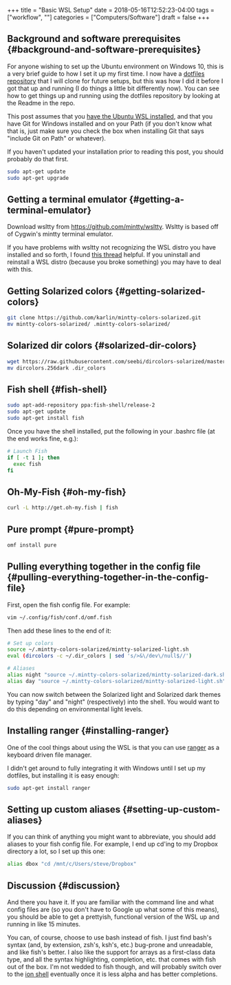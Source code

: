 +++
title = "Basic WSL Setup"
date = 2018-05-16T12:52:23-04:00
tags = ["workflow", ""]
categories = ["Computers/Software"]
draft = false
+++

## Background and software prerequisites {#background-and-software-prerequisites}

For anyone wishing to set up the Ubuntu environment on Windows 10, this is a very brief guide to how I set it up my first time. I now have a [dotfiles repository](https://github.com/StevenTammen/dotfiles) that I will clone for future setups, but this was how I did it before I got that up and running (I do things a little bit differently now). You can see how to get things up and running using the dotfiles repository by looking at the Readme in the repo.

This post assumes that you [have the Ubuntu WSL installed](https://docs.microsoft.com/en-us/windows/wsl/install-win10), and that you have Git for Windows installed and on your Path (if you don't know what that is, just make sure you check the box when installing Git that says "include Git on Path" or whatever).

If you haven't updated your installation prior to reading this post, you should probably do that first.

```bash
sudo apt-get update
sudo apt-get upgrade
```


## Getting a terminal emulator {#getting-a-terminal-emulator}

Download wsltty from <https://github.com/mintty/wsltty>. Wsltty is based off of Cygwin's mintty terminal emulator.

If you have problems with wsltty not recognizing the WSL distro you have installed and so forth, I found [this thread](https://github.com/mintty/wsltty/issues/72) helpful. If you uninstall and reinstall a WSL distro (because you broke something) you may have to deal with this.


## Getting Solarized colors {#getting-solarized-colors}

```bash
git clone https://github.com/karlin/mintty-colors-solarized.git
mv mintty-colors-solarized/ .mintty-colors-solarized/
```


## Solarized dir colors {#solarized-dir-colors}

```bash
wget https://raw.githubusercontent.com/seebi/dircolors-solarized/master/dircolors.256dark
mv dircolors.256dark .dir_colors
```


## Fish shell {#fish-shell}

```bash
sudo apt-add-repository ppa:fish-shell/release-2
sudo apt-get update
sudo apt-get install fish
```

Once you have the shell installed, put the following in your .bashrc file (at the end works fine, e.g.):

```bash
# Launch Fish
if [ -t 1 ]; then
  exec fish
fi
```


## Oh-My-Fish {#oh-my-fish}

```bash
curl -L http://get.oh-my.fish | fish
```


## Pure prompt {#pure-prompt}

```bash
omf install pure
```


## Pulling everything together in the config file {#pulling-everything-together-in-the-config-file}

First, open the fish config file. For example:

```bash
vim ~/.config/fish/conf.d/omf.fish
```

Then add these lines to the end of it:

```bash
# Set up colors
source ~/.mintty-colors-solarized/mintty-solarized-light.sh
eval (dircolors -c ~/.dir_colors | sed 's/>&\/dev\/null$//')

# Aliases
alias night "source ~/.mintty-colors-solarized/mintty-solarized-dark.sh"
alias day "source ~/.mintty-colors-solarized/mintty-solarized-light.sh"
```

You can now switch between the Solarized light and Solarized dark themes by typing "day" and "night" (respectively) into the shell. You would want to do this depending on environmental light levels.


## Installing ranger {#installing-ranger}

One of the cool things about using the WSL is that you can use [ranger](https://wiki.archlinux.org/index.php/Ranger) as a keyboard driven file manager.

I didn't get around to fully integrating it with Windows until I set up my dotfiles, but installing it is easy enough:

```bash
sudo apt-get install ranger
```


## Setting up custom aliases {#setting-up-custom-aliases}

If you can think of anything you might want to abbreviate, you should add aliases to your fish config file. For example, I end up cd'ing to my Dropbox directory a lot, so I set up this one:

```bash
alias dbox "cd /mnt/c/Users/steve/Dropbox"
```


## Discussion {#discussion}

And there you have it. If you are familiar with the command line and what config files are (so you don't have to Google up what some of this means), you should be able to get a prettyish, functional version of the WSL up and running in like 15 minutes.

You can, of course, choose to use bash instead of fish. I just find bash's syntax (and, by extension, zsh's, ksh's, etc.) bug-prone and unreadable, and like fish's better. I also like the support for arrays as a first-class data type, and all the syntax highlighting, completion, etc. that comes with fish out of the box. I'm not wedded to fish though, and will probably switch over to the [ion shell](https://github.com/redox-os/ion) eventually once it is less alpha and has better completions.
